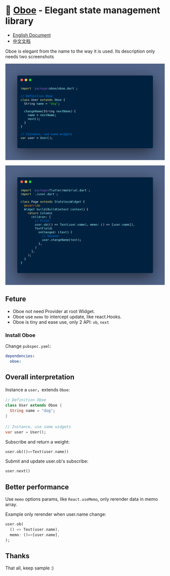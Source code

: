 # 🎺 [Oboe](https://pub.dev/packages/oboe) - Elegant state management library


- [English Document](./README.md)
- [中文文档](./README-CN.md)

Oboe is elegant from the name to the way it is used. Its description only needs two screenshots


![](carbon_user.png)

![](carbon_page.png)

## Feture

- Oboe not need Provider at root Widget.
- Oboe use `memo` to intercept update, like react.Hooks.
- Oboe is tiny and ease use, only 2 API: `ob`, `next`

### Install Oboe

Change `pubspec.yaml`:

```yaml
dependencies:
  oboe:
```

## Overall interpretation

Instance a `user`，extends `Oboe`:

```dart
// Definition Oboe
class User extends Oboe {
  String name = "dog";
}

// Instance, use some widgets
var user = User();
```

Subscribe and return a weight:

```dart
user.ob(()=>Text(user.name))
```

Submit and update user.ob's subscribe:

```dart
user.next()
```


## Better performance


Use `memo` options params, like `React.useMemo`, only rerender data in memo array.

Example only rerender when user.name change:

```dart
user.ob(
  () => Text(user.name), 
  memo: ()=>[user.name],
);
```

## Thanks

That all, keep sample :)
